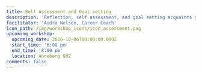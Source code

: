 ```yaml
---
title: Self Assessment and Goal setting
description: 'Reflection, self assessment, and goal setting acquaints you with your value, provides material for your resume, refines your focus, and serves as a filter for opportunities and well-intentioned advice.'
facilitator: 'Audra Nelson, Career Coach'
icon_path: /img/workshop_icons/icon_assessment.png
upcoming_workshop:
  upcoming_date: 2016-10-06T00:00:00.000Z
  start_time: '6:00 pm'
  end_time: '8:00 pm'
  location: Anneberg G02
comments: false
---
```



